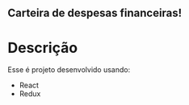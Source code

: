 ## Carteira de despesas financeiras!
# Descrição
Esse é projeto desenvolvido usando:
* React
* Redux


